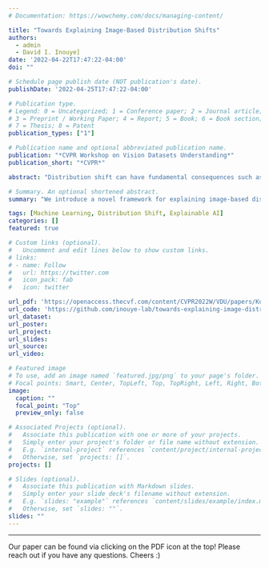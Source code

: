 ```yaml
---
# Documentation: https://wowchemy.com/docs/managing-content/

title: "Towards Explaining Image-Based Distribution Shifts"
authors: 
  - admin
  - David I. Inouye]
date: '2022-04-22T17:47:22-04:00'
doi: ""

# Schedule page publish date (NOT publication's date).
publishDate: '2022-04-25T17:47:22-04:00'

# Publication type.
# Legend: 0 = Uncategorized; 1 = Conference paper; 2 = Journal article;
# 3 = Preprint / Working Paper; 4 = Report; 5 = Book; 6 = Book section;
# 7 = Thesis; 8 = Patent
publication_types: ["1"]

# Publication name and optional abbreviated publication name.
publication: "*CVPR Workshop on Vision Datasets Understanding*"
publication_short: "*CVPR*"

abstract: "Distribution shift can have fundamental consequences such as signaling a change in the operating environment or significantly reducing the accuracy of downstream models. Thus, understanding such distribution shifts is critical for examining and hopefully mitigating the effect of such a shift. Most prior work has focused on either natively handling distribution shift (e.g., Domain Generalization) or merely detecting a shift while assuming any detected shift can be understood and handled appropriately by a human operator. For the latter, we hope to aid in these manual mitigation tasks by explaining the distribution shift to an operator. To this end, we suggest two methods: providing a set of interpretable mappings from the original distribution to the shifted one or providing a set of distributional counterfactual examples. We provide preliminary experiments on these two methods, and discuss important concepts and challenges for moving towards a better understanding of image-based distribution shifts."

# Summary. An optional shortened abstract.
summary: "We introduce a novel framework for explaining image-based distribution shifts using interpretable transportation maps between a source and target distribution."

tags: [Machine Learning, Distribution Shift, Explainable AI]
categories: []
featured: true

# Custom links (optional).
#   Uncomment and edit lines below to show custom links.
# links:
# - name: Follow
#   url: https://twitter.com
#   icon_pack: fab
#   icon: twitter

url_pdf: 'https://openaccess.thecvf.com/content/CVPR2022W/VDU/papers/Kulinski_Towards_Explaining_Image-Based_Distribution_Shifts_CVPRW_2022_paper.pdf'
url_code: 'https://github.com/inouye-lab/towards-explaining-image-distribution-shifts'
url_dataset:
url_poster:
url_project:
url_slides:
url_source:
url_video:

# Featured image
# To use, add an image named `featured.jpg/png` to your page's folder. 
# Focal points: Smart, Center, TopLeft, Top, TopRight, Left, Right, BottomLeft, Bottom, BottomRight.
image:
  caption: ""
  focal_point: "Top"
  preview_only: false

# Associated Projects (optional).
#   Associate this publication with one or more of your projects.
#   Simply enter your project's folder or file name without extension.
#   E.g. `internal-project` references `content/project/internal-project/index.md`.
#   Otherwise, set `projects: []`.
projects: []

# Slides (optional).
#   Associate this publication with Markdown slides.
#   Simply enter your slide deck's filename without extension.
#   E.g. `slides: "example"` references `content/slides/example/index.md`.
#   Otherwise, set `slides: ""`.
slides: ""
---
```


---
Our paper can be found via clicking on the PDF icon at the top! Please reach out if you have any questions. Cheers :)
